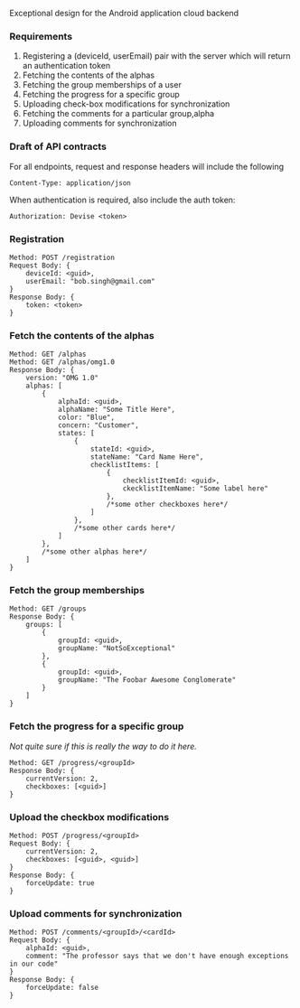 Exceptional design for the Android application cloud backend

### Requirements
 1. Registering a (deviceId, userEmail) pair with the server which will return an authentication token
 2. Fetching the contents of the alphas
 3. Fetching the group memberships of a user
 4. Fetching the progress for a specific group
 5. Uploading check-box modifications for synchronization
 6. Fetching the comments for a particular group,alpha
 7. Uploading comments for synchronization


### Draft of API contracts
For all endpoints, request and response headers will include the following
```
Content-Type: application/json
```
When authentication is required, also include the auth token:
```
Authorization: Devise <token>
```

### Registration
```
Method: POST /registration
Request Body: {
    deviceId: <guid>, 
    userEmail: "bob.singh@gmail.com"
}
Response Body: {
    token: <token>
}
```

### Fetch the contents of the alphas
```
Method: GET /alphas
Method: GET /alphas/omg1.0
Response Body: {
    version: "OMG 1.0"
    alphas: [
        {
            alphaId: <guid>,
            alphaName: "Some Title Here",
            color: "Blue",
            concern: "Customer",
            states: [
                {
                    stateId: <guid>,
                    stateName: "Card Name Here",
                    checklistItems: [
                        {
                            checklistItemId: <guid>,
                            ckecklistItemName: "Some label here"
                        },
                        /*some other checkboxes here*/
                    ]
                },
                /*some other cards here*/
            ]
        },
        /*some other alphas here*/
    ]
}
```

### Fetch the group memberships
```
Method: GET /groups
Response Body: {
    groups: [
        {
            groupId: <guid>,
            groupName: "NotSoExceptional"
        },
        {
            groupId: <guid>,
            groupName: "The Foobar Awesome Conglomerate"
        }
    ]
}
```

### Fetch the progress for a specific group
*Not quite sure if this is really the way to do it here.*
```
Method: GET /progress/<groupId>
Response Body: {
    currentVersion: 2,
    checkboxes: [<guid>]
}
```


### Upload the checkbox modifications
```
Method: POST /progress/<groupId>
Request Body: {
    currentVersion: 2,
    checkboxes: [<guid>, <guid>]
}
Response Body: {
    forceUpdate: true
}
```

### Upload comments for synchronization
```
Method: POST /comments/<groupId>/<cardId>
Request Body: {
    alphaId: <guid>,
    comment: "The professor says that we don't have enough exceptions in our code"
}
Response Body: {
    forceUpdate: false
}
```





